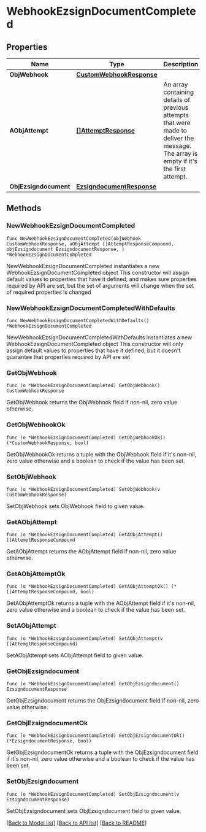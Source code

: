 # WebhookEzsignDocumentCompleted

## Properties

Name | Type | Description | Notes
------------ | ------------- | ------------- | -------------
**ObjWebhook** | [**CustomWebhookResponse**](CustomWebhookResponse.md) |  | 
**AObjAttempt** | [**[]AttemptResponse**](AttemptResponse.md) | An array containing details of previous attempts that were made to deliver the message. The array is empty if it&#39;s the first attempt. | 
**ObjEzsigndocument** | [**EzsigndocumentResponse**](EzsigndocumentResponse.md) |  | 

## Methods

### NewWebhookEzsignDocumentCompleted

`func NewWebhookEzsignDocumentCompleted(objWebhook CustomWebhookResponse, aObjAttempt []AttemptResponseCompound, objEzsigndocument EzsigndocumentResponse, ) *WebhookEzsignDocumentCompleted`

NewWebhookEzsignDocumentCompleted instantiates a new WebhookEzsignDocumentCompleted object
This constructor will assign default values to properties that have it defined,
and makes sure properties required by API are set, but the set of arguments
will change when the set of required properties is changed

### NewWebhookEzsignDocumentCompletedWithDefaults

`func NewWebhookEzsignDocumentCompletedWithDefaults() *WebhookEzsignDocumentCompleted`

NewWebhookEzsignDocumentCompletedWithDefaults instantiates a new WebhookEzsignDocumentCompleted object
This constructor will only assign default values to properties that have it defined,
but it doesn't guarantee that properties required by API are set

### GetObjWebhook

`func (o *WebhookEzsignDocumentCompleted) GetObjWebhook() CustomWebhookResponse`

GetObjWebhook returns the ObjWebhook field if non-nil, zero value otherwise.

### GetObjWebhookOk

`func (o *WebhookEzsignDocumentCompleted) GetObjWebhookOk() (*CustomWebhookResponse, bool)`

GetObjWebhookOk returns a tuple with the ObjWebhook field if it's non-nil, zero value otherwise
and a boolean to check if the value has been set.

### SetObjWebhook

`func (o *WebhookEzsignDocumentCompleted) SetObjWebhook(v CustomWebhookResponse)`

SetObjWebhook sets ObjWebhook field to given value.


### GetAObjAttempt

`func (o *WebhookEzsignDocumentCompleted) GetAObjAttempt() []AttemptResponseCompound`

GetAObjAttempt returns the AObjAttempt field if non-nil, zero value otherwise.

### GetAObjAttemptOk

`func (o *WebhookEzsignDocumentCompleted) GetAObjAttemptOk() (*[]AttemptResponseCompound, bool)`

GetAObjAttemptOk returns a tuple with the AObjAttempt field if it's non-nil, zero value otherwise
and a boolean to check if the value has been set.

### SetAObjAttempt

`func (o *WebhookEzsignDocumentCompleted) SetAObjAttempt(v []AttemptResponseCompound)`

SetAObjAttempt sets AObjAttempt field to given value.


### GetObjEzsigndocument

`func (o *WebhookEzsignDocumentCompleted) GetObjEzsigndocument() EzsigndocumentResponse`

GetObjEzsigndocument returns the ObjEzsigndocument field if non-nil, zero value otherwise.

### GetObjEzsigndocumentOk

`func (o *WebhookEzsignDocumentCompleted) GetObjEzsigndocumentOk() (*EzsigndocumentResponse, bool)`

GetObjEzsigndocumentOk returns a tuple with the ObjEzsigndocument field if it's non-nil, zero value otherwise
and a boolean to check if the value has been set.

### SetObjEzsigndocument

`func (o *WebhookEzsignDocumentCompleted) SetObjEzsigndocument(v EzsigndocumentResponse)`

SetObjEzsigndocument sets ObjEzsigndocument field to given value.



[[Back to Model list]](../README.md#documentation-for-models) [[Back to API list]](../README.md#documentation-for-api-endpoints) [[Back to README]](../README.md)


